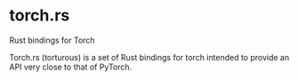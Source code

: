 # torch.rs
Rust bindings for Torch

Torch.rs (torturous) is a set of Rust bindings for torch intended
to provide an API very close to that of PyTorch.